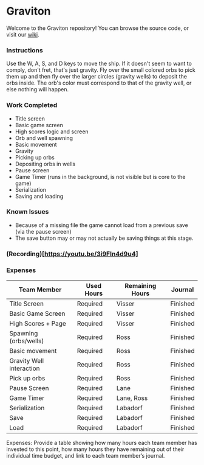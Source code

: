 # Graviton

Welcome to the Graviton repository! You can browse the source code, or visit our [wiki](https://github.com/cps-209-team-3/Graviton/wiki).
### Instructions
Use the W, A, S, and D keys to move the ship. If it doesn't seem to want to comply, don't fret, that's just gravity. Fly over the small colored orbs to pick them up and then fly over the larger circles (gravity wells) to deposit the orbs inside. The orb's color must correspond to that of the gravity well, or else nothing will happen.
### Work Completed
* Title screen
* Basic game screen
* High scores logic and screen
* Orb and well spawning
* Basic movement
* Gravity
* Picking up orbs
* Depositing orbs in wells
* Pause screen
* Game Timer (runs in the background, is not visible but is core to the game)
* Serialization
* Saving and loading
### Known Issues
* Because of a missing file the game cannot load from a previous save (via the pause screen)
* The save button may or may not actually be saving things at this stage.
### (Recording)[https://youtu.be/3i9FIn4d9u4]
### Expenses
Team Member | Used Hours | Remaining Hours | Journal
------------ | ---- | --------- | ------
Title Screen | Required | Visser | Finished
Basic Game Screen | Required | Visser | Finished
High Scores + Page | Required | Visser | Finished
Spawning (orbs/wells) | Required | Ross | Finished
Basic movement | Required | Ross | Finished
Gravity Well interaction | Required | Ross | Finished
Pick up orbs | Required | Ross | Finished
Pause Screen | Required | Lane | Finished
Game Timer | Required | Lane, Ross | Finished
Serialization | Required | Labadorf | Finished
Save | Required | Labadorf | Finished
Load | Required | Labadorf | Finished
Expenses: Provide a table showing how many hours each team member has invested to this point, how many hours they have remaining out of their individual time budget, and link to each team member’s journal.